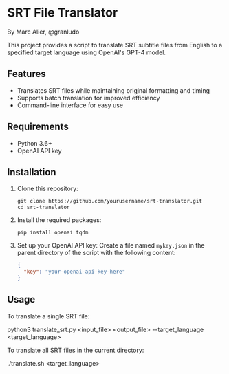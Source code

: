 # SRT File Translator

By Marc Alier, @granludo  

This project provides a script to translate SRT subtitle files from English to a specified target language using OpenAI's GPT-4 model.

## Features

- Translates SRT files while maintaining original formatting and timing
- Supports batch translation for improved efficiency
- Command-line interface for easy use

## Requirements

- Python 3.6+
- OpenAI API key

## Installation

1. Clone this repository:
   ```
   git clone https://github.com/yourusername/srt-translator.git
   cd srt-translator
   ```

2. Install the required packages:
   ```
   pip install openai tqdm
   ```

3. Set up your OpenAI API key:
   Create a file named `mykey.json` in the parent directory of the script with the following content:
   ```json
   {
     "key": "your-openai-api-key-here"
   }
   ```

## Usage

To translate a single SRT file:

 python3 translate_srt.py <input_file> <output_file> --target_language <target_language>

To translate all SRT files in the current directory:

./translate.sh <target_language>


